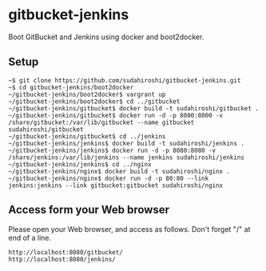 gitbucket-jenkins
=================

Boot GitBucket and Jenkins using docker and boot2docker.

## Setup

```
~$ git clone https://github.com/sudahiroshi/gitbucket-jenkins.git
~$ cd gitbucket-jenkins/boot2docker
~/gitbucket-jenkins/boot2docker$ vargrant up
~/gitbucket-jenkins/boot2docker$ cd ../gitbucket
~/gitbucket-jenkins/gitbucket$ docker build -t sudahiroshi/gitbucket .
~/gitbucket-jenkins/gitbucket$ docker run -d -p 8000:8000 -v /share/gitbucket:/var/lib/gitbucket --name gitbucket sudahiroshi/gitbucket
~/gitbucket-jenkins/gitbucket$ cd ../jenkins
~/gitbucket-jenkins/jenkins$ docker build -t sudahiroshi/jenkins .
~/gitbucket-jenkins/jenkins$ docker run -d -p 8080:8080 -v /share/jenkins:/var/lib/jenkins --name jenkins sudahiroshi/jenkins
~/gitbucket-jenkins/jenkins$ cd ../nginx
~/gitbucket-jenkins/nginx$ docker build -t sudahiroshi/nginx .
~/gitbucket-jenkins/nginx$ docker run -d -p 80:80 --link jenkins:jenkins --link gitbucket:gitbucket sudahiroshi/nginx
```

## Access form your Web browser

Please open your Web browser, and access as follows.
Don't forget "/" at end of a line.

```
http://localhost:8080/gitbucket/
http://localhost:8080/jenkins/
```
